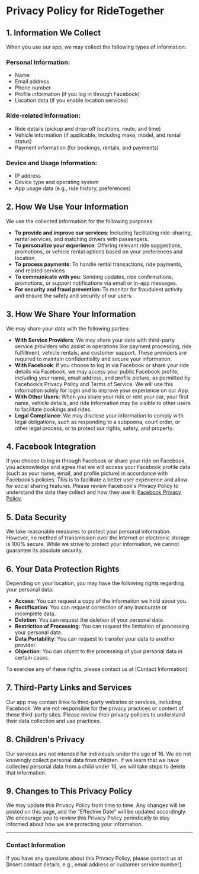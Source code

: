 # Privacy Policy for RideTogether

## 1. Information We Collect
When you use our app, we may collect the following types of information:

### Personal Information:
- Name
- Email address
- Phone number
- Profile information (if you log in through Facebook)
- Location data (if you enable location services)

### Ride-related Information:
- Ride details (pickup and drop-off locations, route, and time)
- Vehicle information (if applicable, including make, model, and rental status)
- Payment information (for bookings, rentals, and payments)

### Device and Usage Information:
- IP address
- Device type and operating system
- App usage data (e.g., ride history, preferences)

## 2. How We Use Your Information
We use the collected information for the following purposes:

- **To provide and improve our services**: Including facilitating ride-sharing, rental services, and matching drivers with passengers.
- **To personalize your experience**: Offering relevant ride suggestions, promotions, or vehicle rental options based on your preferences and location.
- **To process payments**: To handle rental transactions, ride payments, and related services.
- **To communicate with you**: Sending updates, ride confirmations, promotions, or support notifications via email or in-app messages.
- **For security and fraud prevention**: To monitor for fraudulent activity and ensure the safety and security of our users.

## 3. How We Share Your Information
We may share your data with the following parties:

- **With Service Providers**: We may share your data with third-party service providers who assist in operations like payment processing, ride fulfillment, vehicle rentals, and customer support. These providers are required to maintain confidentiality and secure your information.
- **With Facebook**: If you choose to log in via Facebook or share your ride details via Facebook, we may access your public Facebook profile, including your name, email address, and profile picture, as permitted by Facebook’s Privacy Policy and Terms of Service. We will use this information solely for login and to improve your experience on our App.
- **With Other Users**: When you share your ride or rent your car, your first name, vehicle details, and ride information may be visible to other users to facilitate bookings and rides.
- **Legal Compliance**: We may disclose your information to comply with legal obligations, such as responding to a subpoena, court order, or other legal process, or to protect our rights, safety, and property.

## 4. Facebook Integration
If you choose to log in through Facebook or share your ride on Facebook, you acknowledge and agree that we will access your Facebook profile data (such as your name, email, and profile picture) in accordance with Facebook’s policies. This is to facilitate a better user experience and allow for social sharing features. Please review Facebook's Privacy Policy to understand the data they collect and how they use it: [Facebook Privacy Policy](https://www.facebook.com/policy).

## 5. Data Security
We take reasonable measures to protect your personal information. However, no method of transmission over the Internet or electronic storage is 100% secure. While we strive to protect your information, we cannot guarantee its absolute security.

## 6. Your Data Protection Rights
Depending on your location, you may have the following rights regarding your personal data:

- **Access**: You can request a copy of the information we hold about you.
- **Rectification**: You can request correction of any inaccurate or incomplete data.
- **Deletion**: You can request the deletion of your personal data.
- **Restriction of Processing**: You can request the limitation of processing your personal data.
- **Data Portability**: You can request to transfer your data to another provider.
- **Objection**: You can object to the processing of your personal data in certain cases.

To exercise any of these rights, please contact us at [Contact Information].

## 7. Third-Party Links and Services
Our app may contain links to third-party websites or services, including Facebook. We are not responsible for the privacy practices or content of these third-party sites. Please review their privacy policies to understand their data collection and use practices.

## 8. Children's Privacy
Our services are not intended for individuals under the age of 16. We do not knowingly collect personal data from children. If we learn that we have collected personal data from a child under 16, we will take steps to delete that information.

## 9. Changes to This Privacy Policy
We may update this Privacy Policy from time to time. Any changes will be posted on this page, and the "Effective Date" will be updated accordingly. We encourage you to review this Privacy Policy periodically to stay informed about how we are protecting your information.

---

### Contact Information
If you have any questions about this Privacy Policy, please contact us at [Insert contact details, e.g., email address or customer service number].
